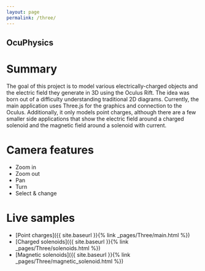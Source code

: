 ```yaml
---
layout: page
permalink: /three/
---
```


## OcuPhysics
# Summary
The goal of this project is to model various electrically-charged objects and the electric field they generate in 3D using the Oculus Rift. The idea was born out of a difficulty understanding traditional 2D diagrams. Currently, the main application uses Three.js for the graphics and connection to the Oculus. Additionally, it only models point charges, although there are a few smaller side applications that show the electric field around a charged solenoid and the magnetic field around a solenoid with current.

# Camera features
+ Zoom in
+ Zoom out
+ Pan
+ Turn
+ Select & change

# Live samples
+ [Point charges]({{ site.baseurl }}{% link _pages/Three/main.html %})
+ [Charged solenoids]({{ site.baseurl }}{% link _pages/Three/solenoids.html %})
+ [Magnetic solenoids]({{ site.baseurl }}{% link _pages/Three/magnetic_solenoid.html %})